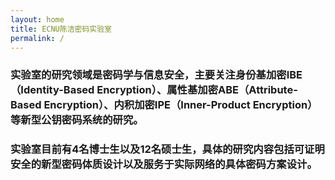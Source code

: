 ```yaml
---
layout: home
title: ECNU陈洁密码实验室
permalink: /
---
```



 ### 实验室的研究领域是密码学与信息安全，主要关注身份基加密IBE（Identity-Based Encryption）、属性基加密ABE（Attribute-Based Encryption）、内积加密IPE（Inner-Product Encryption）等新型公钥密码系统的研究。

 ### 实验室目前有4名博士生以及12名硕士生，具体的研究内容包括可证明安全的新型密码体质设计以及服务于实际网络的具体密码方案设计。

